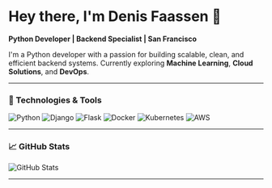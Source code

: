 # Hey there, I'm Denis Faassen 👋  
**Python Developer | Backend Specialist | San Francisco**

I'm a Python developer with a passion for building scalable, clean, and efficient backend systems. Currently exploring **Machine Learning**, **Cloud Solutions**, and **DevOps**.

---

### 🧰 Technologies & Tools

![Python](https://img.shields.io/badge/Python-3.9+-blue?style=flat&logo=python)
![Django](https://img.shields.io/badge/Django-3.2+-green?style=flat&logo=django)
![Flask](https://img.shields.io/badge/Flask-1.1+-red?style=flat&logo=flask)
![Docker](https://img.shields.io/badge/Docker-20+-blue?style=flat&logo=docker)
![Kubernetes](https://img.shields.io/badge/Kubernetes-1.20+-blue?style=flat&logo=kubernetes)
![AWS](https://img.shields.io/badge/AWS-Cloud-orange?style=flat&logo=aws)

---

### 📈 GitHub Stats

![GitHub Stats](https://github-readme-stats.vercel.app/api?username=yourusername&show_icons=true&theme=radical&count_private=true)

---
